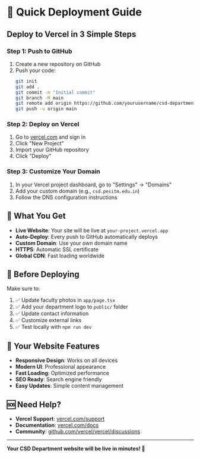 # 🚀 Quick Deployment Guide

## Deploy to Vercel in 3 Simple Steps

### Step 1: Push to GitHub
1. Create a new repository on GitHub
2. Push your code:
   ```bash
   git init
   git add .
   git commit -m "Initial commit"
   git branch -M main
   git remote add origin https://github.com/yourusername/csd-department-website.git
   git push -u origin main
   ```

### Step 2: Deploy on Vercel
1. Go to [vercel.com](https://vercel.com) and sign in
2. Click "New Project"
3. Import your GitHub repository
4. Click "Deploy"

### Step 3: Customize Your Domain
1. In your Vercel project dashboard, go to "Settings" → "Domains"
2. Add your custom domain (e.g., `csd.pesitm.edu.in`)
3. Follow the DNS configuration instructions

## 🎯 What You Get

- **Live Website**: Your site will be live at `your-project.vercel.app`
- **Auto-Deploy**: Every push to GitHub automatically deploys
- **Custom Domain**: Use your own domain name
- **HTTPS**: Automatic SSL certificate
- **Global CDN**: Fast loading worldwide

## 🔧 Before Deploying

Make sure to:
1. ✅ Update faculty photos in `app/page.tsx`
2. ✅ Add your department logo to `public/` folder
3. ✅ Update contact information
4. ✅ Customize external links
5. ✅ Test locally with `npm run dev`

## 📱 Your Website Features

- **Responsive Design**: Works on all devices
- **Modern UI**: Professional appearance
- **Fast Loading**: Optimized performance
- **SEO Ready**: Search engine friendly
- **Easy Updates**: Simple content management

## 🆘 Need Help?

- **Vercel Support**: [vercel.com/support](https://vercel.com/support)
- **Documentation**: [vercel.com/docs](https://vercel.com/docs)
- **Community**: [github.com/vercel/vercel/discussions](https://github.com/vercel/vercel/discussions)

---

**Your CSD Department website will be live in minutes! 🎉**
